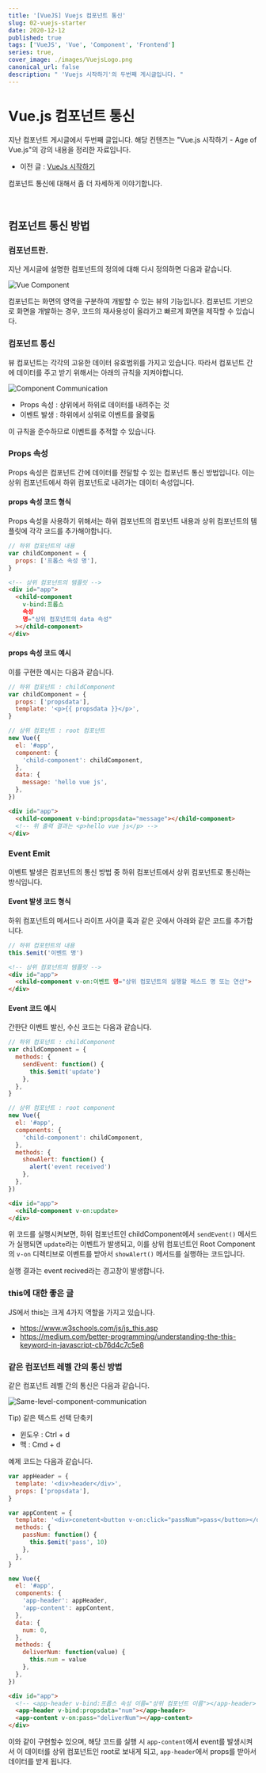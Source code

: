 ```yaml
---
title: '[VueJS] Vuejs 컴포넌트 통신'
slug: 02-vuejs-starter
date: 2020-12-12
published: true
tags: ['VueJS', 'Vue', 'Component', 'Frontend']
series: true,
cover_image: ./images/VuejsLogo.png
canonical_url: false
description: " 'Vuejs 시작하기'의 두번째 게시글입니다. "
---
```


# Vue.js 컴포넌트 통신

지난 컴포넌트 게시글에서 두번째 글입니다. 해당 컨텐츠는 "Vue.js 시작하기 - Age of Vue.js"의 강의 내용을 정리한 자료입니다.

- 이전 글 : [VueJs 시작하기](https://../01-vuejs-starter/)

컴포넌트 통신에 대해서 좀 더 자세하게 이야기합니다.

<br/>

## 컴포넌트 통신 방법

### 컴포넌트란.

지난 게시글에 설명한 컴포넌트의 정의에 대해 다시 정의하면 다음과 같습니다.

![Vue Component](https://user-images.githubusercontent.com/42582516/101981496-ba279900-3cb0-11eb-847a-925ab0532d09.png)

컴포넌트는 화면의 영역을 구분하여 개발할 수 있는 뷰의 기능입니다. 컴포넌트 기반으로 화면을 개발하는 경우, 코드의 재사용성이 올라가고 빠르게 화면을 제작할 수 있습니다.

### 컴포넌트 통신

뷰 컴포넌트는 각각의 고유한 데이터 유효범위를 가지고 있습니다. 따라서 컴포넌트 간에 데이터를 주고 받기 위해서는 아래의 규칙을 지켜야합니다.

![Component Communication](https://user-images.githubusercontent.com/42582516/101981570-489c1a80-3cb1-11eb-8a6a-709cf4f85144.png)

- Props 속성 : 상위에서 하위로 데이터를 내려주는 것
- 이벤트 발생 : 하위에서 상위로 이벤트를 올렺둠

이 규칙을 준수하므로 이벤트를 추적할 수 있습니다.

### Props 속성

Props 속성은 컴포넌트 간에 데이터를 전달할 수 있는 컴포넌트 통신 방법입니다. 이는 상위 컴포넌트에서 하위 컴포넌트로 내려가는 데이터 속성입니다.

#### props 속성 코드 형식

Props 속성을 사용하기 위해서는 하위 컴포넌트의 컴포넌트 내용과 상위 컴포넌트의 템플릿에 각각 코드를 추가해야합니다.

```js
// 하위 컴포넌트의 내용
var childComponent = {
  props: ['프롭스 속성 명'],
}
```

```html
<!-- 상위 컴포넌트의 템플릿 -->
<div id="app">
  <child-component
    v-bind:프롭스
    속성
    명="상위 컴포넌트의 data 속성"
  ></child-component>
</div>
```

#### props 속성 코드 예시

이를 구현한 예시는 다음과 같습니다.

```js
// 하위 컴포넌트 : childComponent
var childComponent = {
  props: ['propsdata'],
  template: '<p>{{ propsdata }}</p>',
}

// 상위 컴포넌트 : root 컴포넌트
new Vue({
  el: '#app',
  component: {
    'child-component': childComponent,
  },
  data: {
    message: 'hello vue js',
  },
})
```

```html
<div id="app">
  <child-component v-bind:propsdata="message"></child-component>
  <!-- 위 출력 결과는 <p>hello vue js</p> -->
</div>
```

### Event Emit

이벤트 발생은 컴포넌트의 통신 방법 중 하위 컴포넌트에서 상위 컴포넌트로 통신하는 방식입니다.

#### Event 발생 코드 형식

하위 컴포넌트의 메서드나 라이프 사이클 훅과 같은 곳에서 아래와 같은 코드를 추가합니다.

```js
// 하위 컴포턴트의 내용
this.$emit('이벤트 명')
```

```html
<!-- 상위 컴포넌트의 템플릿 -->
<div id="app">
  <child-component v-on:이벤트 명="상위 컴포넌트의 실행할 메스드 명 또는 연산">
</div>

```

#### Event 코드 예시

간한단 이벤트 발신, 수신 코드는 다음과 같습니다.

```js
// 하위 컴포넌트 : childComponent
var childComponent = {
  methods: {
    sendEvent: function() {
      this.$emit('update')
    },
  },
}

// 상위 컴포넌트 : root component
new Vue({
  el: '#app',
  components: {
    'child-component': childComponent,
  },
  methods: {
    showAlert: function() {
      alert('event received')
    },
  },
})
```

```html
<div id="app">
  <child-component v-on:update>
</div>

```

위 코드를 실행시켜보면, 하위 컴포넌트인 childComponent에서 `sendEvent()` 메서드가 실행되면 `update`라는 이벤트가 발생되고, 이를 상위 컴포넌트인 Root Component의 `v-on` 디렉티브로 이벤트를 받아서 `showAlert()` 메서드를 실행하는 코드입니다.

실행 결과는 event recived라는 경고창이 발생합니다.

### this에 대한 좋은 글

JS에서 this는 크게 4가지 역할을 가지고 있습니다.

- https://www.w3schools.com/js/js_this.asp
- https://medium.com/better-programming/understanding-the-this-keyword-in-javascript-cb76d4c7c5e8

### 같은 컴포넌트 레벨 간의 통신 방법

같은 컴포넌트 레벨 간의 통신은 다음과 같습니다.

![Same-level-component-communication](https://user-images.githubusercontent.com/42582516/102004260-69687c80-3d52-11eb-9402-7add8b3d2dd5.png)

Tip) 같은 텍스트 선택 단축키

- 윈도우 : Ctrl + d
- 맥 : Cmd + d

예제 코드는 다음과 같습니다.

```js
var appHeader = {
  template: '<div>header</div>',
  props: ['propsdata'],
}

var appContent = {
  template: '<div>conetent<button v-on:click="passNum">pass</button></div>',
  methods: {
    passNum: function() {
      this.$emit('pass', 10)
    },
  },
}

new Vue({
  el: '#app',
  components: {
    'app-header': appHeader,
    'app-content': appContent,
  },
  data: {
    num: 0,
  },
  methods: {
    deliverNum: function(value) {
      this.num = value
    },
  },
})
```

```html
<div id="app">
  <!-- <app-header v-bind:프롭스 속성 이름="상위 컴포넌트 이름"></app-header> -->
  <app-header v-bind:propsdata="num"></app-header>
  <app-content v-on:pass="deliverNum"></app-content>
</div>
```

이와 같이 구현할수 있으며, 해당 코드를 실행 시 `app-content`에서 event를 발생시켜서 이 데이터를 상위 컴포넌트인 root로 보내게 되고, `app-header`에서 props를 받아서 데이터를 받게 됩니다.
